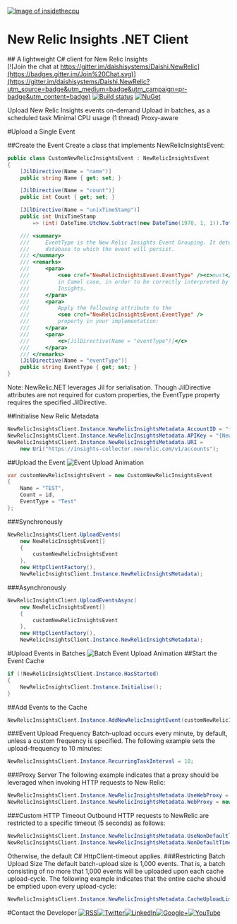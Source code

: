 <a href="http://insidethecpu.com">![Image of insidethecpu](https://insidethecpu.files.wordpress.com/2016/06/daishi-systems-icon-with-text-really-tiny-with-photo1.png)</a>
# New Relic Insights .NET Client
## A lightweight C# client for New Relic Insights	
[![Join the chat at https://gitter.im/daishisystems/Daishi.NewRelic](https://badges.gitter.im/Join%20Chat.svg)](https://gitter.im/daishisystems/Daishi.NewRelic?utm_source=badge&utm_medium=badge&utm_campaign=pr-badge&utm_content=badge)
[![Build status](https://ci.appveyor.com/api/projects/status/ly3h4f406u5332n3?svg=true)](https://ci.appveyor.com/project/daishisystems/daishi-newrelic)
[![NuGet](https://img.shields.io/badge/nuget-v1.0.2-blue.svg)](https://www.nuget.org/packages/Daishi.NewRelic)

Upload New Relic Insights events on-demand
Upload in batches, as a scheduled task
Minimal CPU usage (1 thread)
Proxy-aware

#Upload a Single Event

##Create the Event
Create a class that implements NewRelicInsightsEvent:

```cs
public class CustomNewRelicInsightsEvent : NewRelicInsightsEvent
{
    [JilDirective(Name = "name")]
    public string Name { get; set; }

    [JilDirective(Name = "count")]
    public int Count { get; set; }

    [JilDirective(Name = "unixTimeStamp")]
    public int UnixTimeStamp
        => (int) DateTime.UtcNow.Subtract(new DateTime(1970, 1, 1)).TotalSeconds;

    /// <summary>
    ///     EventType is the New Relic Insights Event Grouping. It determines the
    ///     database to which the event will persist.
    /// </summary>
    /// <remarks>
    ///     <para>
    ///         <see cref="NewRelicInsightsEvent.EventType" /><c>must</c> be serialised
    ///         in Camel case, in order to be correctly interpreted by New Relic
    ///         Insights.
    ///     </para>
    ///     <para>
    ///         Apply the following attribute to the
    ///         <see cref="NewRelicInsightsEvent.EventType" />
    ///         property in your implementation:
    ///     </para>
    ///     <para>
    ///         <c>[JilDirective(Name = "eventType")]</c>
    ///     </para>
    /// </remarks>
    [JilDirective(Name = "eventType")]
    public string EventType { get; set; }
}
```

Note: NewRelic.NET leverages Jil for serialisation. Though JilDirective attributes are not required for custom properties, the EventType property requires the specified JilDirective.

##Initialise New Relic Metadata
```cs
NewRelicInsightsClient.Instance.NewRelicInsightsMetadata.AccountID = "{New Relic Account ID}";
NewRelicInsightsClient.Instance.NewRelicInsightsMetadata.APIKey = "{New Relic API key}";
NewRelicInsightsClient.Instance.NewRelicInsightsMetadata.URI = 
	new Uri("https://insights-collector.newrelic.com/v1/accounts");
```
##Upload the Event
![Event Upload Animation](https://dl.dropboxusercontent.com/u/26042707/New%20Relic%20Event%20Upload.gif)
```cs
var customNewRelicInsightsEvent = new CustomNewRelicInsightsEvent
{
	Name = "TEST",
   	Count = id,
   	EventType = "Test"
};
```    
###Synchronously
```cs
NewRelicInsightsClient.UploadEvents(
	new NewRelicInsightsEvent[]
	{ 
		customNewRelicInsightsEvent 
	}, 
	new HttpClientFactory(), 
	NewRelicInsightsClient.Instance.NewRelicInsightsMetadata);
```
###Asynchronously
```cs
NewRelicInsightsClient.UploadEventsAsync(
	new NewRelicInsightsEvent[]
	{ 
		customNewRelicInsightsEvent 
	}, 
	new HttpClientFactory(), 
	NewRelicInsightsClient.Instance.NewRelicInsightsMetadata);
```
#Upload Events in Batches
![Batch Event Upload Animation](https://dl.dropboxusercontent.com/u/26042707/New%20Relic%20Batch%20Upload.gif)
##Start the Event Cache
```cs
if (!NewRelicInsightsClient.Instance.HasStarted)
{
    NewRelicInsightsClient.Instance.Initialise();
}
```
##Add Events to the Cache
```cs
NewRelicInsightsClient.Instance.AddNewRelicInsightEvent(customNewRelicInsightsEvent);
```
###Event Upload Frequency
Batch-upload occurs every minute, by default, unless a custom frequency is specified. The following example sets the upload-frequency to 10 minutes:
```cs
NewRelicInsightsClient.Instance.RecurringTaskInterval = 10;
```
###Proxy Server
The following example indicates that a proxy should be leveraged when invoking HTTP requests to New Relic:
```cs
NewRelicInsightsClient.Instance.NewRelicInsightsMetadata.UseWebProxy = true;
NewRelicInsightsClient.Instance.NewRelicInsightsMetadata.WebProxy = new WebProxy(“127.0.0.1:8080”);
```
###Custom HTTP Timeout
Outbound HTTP requests to NewRelic are restricted to a specific timeout (5 seconds) as follows:
```cs
NewRelicInsightsClient.Instance.NewRelicInsightsMetadata.UseNonDefaultTimeout = true;
NewRelicInsightsClient.Instance.NewRelicInsightsMetadata.NonDefaultTimeout = new TimeSpan(0,0,5);
```
Otherwise, the default C# HttpClient-timeout applies.
###Restricting Batch Upload Size
The default batch-upload size is 1,000 events. That is, a batch consisting of no more that 1,000 events will be uploaded upon each cache upload-cycle. The following example indicates that the entire cache should be emptied upon every upload-cycle:
```cs
NewRelicInsightsClient.Instance.NewRelicInsightsMetadata.CacheUploadLimit = int.MaxValue;
```
#Contact the Developer
<a href="http://insidethecpu.com/feed/">![RSS](https://dl.dropboxusercontent.com/u/26042707/rss.png)</a><a href="https://twitter.com/daishisystems">![Twitter](https://dl.dropboxusercontent.com/u/26042707/twitter.png)</a><a href="https://www.linkedin.com/in/daishisystems">![LinkedIn](https://dl.dropboxusercontent.com/u/26042707/linkedin.png)</a><a href="https://plus.google.com/102806071104797194504/posts">![Google+](https://dl.dropboxusercontent.com/u/26042707/g.png)</a><a href="https://www.youtube.com/user/daishisystems">![YouTube](https://dl.dropboxusercontent.com/u/26042707/youtube.png)</a>
